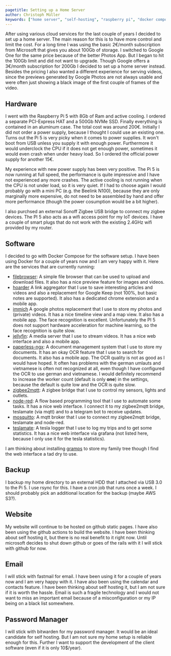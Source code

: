 ```yaml
---
pagetitle: Setting up a Home Server
author: Christoph Müller
keywords: ["home server", "self-hosting", "raspberry pi", "docker compose"]
---
```


After using various cloud services for the last couple of years I decided to set up a home server. The main reason for this is to have more control and limit the cost. For a long time I was using the basic 2€/month subscription from Microsoft that gives you about 100Gb of storage. I switched to Google One for the same price because of the better Photos App. But I began to hit the 100Gb limit and did not want to upgrade. Though Google offers a 3€/month subscription for 200Gb I decided to set up a home server instead. Besides the pricing I also wanted a different experience for serving videos, since the previews generated by Google Photos are not always usable and were often just showing a black image of the first couple of frames of the video.

## Hardware

I went with the Raspberry Pi 5 with 8Gb of Ram and active cooling. I ordered a separate PCI-Express HAT and a 500Gb NVMe SSD. Finally everything is contained in an aluminum case. The total cost was around 200€. Initially I did not order a power supply, because I thought I could use an existing one. Turns out the Pi 5 is very picky when it comes to power supplies. It won't boot from USB unless you supply it with enough power. Furthermore it would underclock the CPU if it does not get enough power, sometimes it would even crash when under heavy load. So I ordered the official power supply for another 15€.

My experience with new power supply has been very positive. The Pi 5 is now running at full speed, the performance is quite impressive and I have not experienced any more crashes. The active cooling is not running when the CPU is not under load, so it is very quiet. If I had to choose again I would probably go with a mini PC (e.g. the Beelink N100), because they are only marginally more expensive, do not need to be assembled by hand and offer more performance (though the power cosumption would be a bit higher).

I also purchsed an external Sonoff Zigbee USB bridge to connect my zigbee devices. The PI 5 also acts as a wifi access point for my IoT devices. I have a couple of smart plugs that do not work with the existing 2.4GHz wifi provided by my router.

## Software

I decided to go with Docker Compose for the software setup. I have been using Docker for a couple of years now and I am very happy with it. Here are the services that are currently running:

- [filebrowser](https://filebrowser.org/): A simple file browser that can be used to upload and download files. It also has a nice preview feature for images and videos.
- [hoarder](https://github.com/hoarder-app/hoarder) A link aggregator that I use to save interesting articles and videos and also a replacement for Google Keep (not 100%, but basic notes are supported). It also has a dedicated chrome extension and a mobile app.
- [immich](https://github.com/immich-app/immich) A google photos replacement that I use to store my photos and (private) videos. It has a nice timeline view and a map view. It also has a mobile app. The face recognition is excellent. Unfortunately the PI 5 does not support hardware acceleration for machine learning, so the face recognition is quite slow.
- [jellyfin](https://jellyfin.org/): A media server that I use to stream videos. It has a nice web interface and also a mobile app.
- [paperless-ngx](https://docs.paperless-ngx.com/): A document management system that I use to store my documents. It has an okay OCR feature that I use to search for documents. It also has a mobile app. The OCR quality is not as good as I would have hoped. It often has problems with the german umlauts and vietnamese is often not recognized at all, even though I have configured the OCR to use german and vietnamese. I would definitely recommend to increase the worker count (default is only **one**) in the settings, because the default is quite low and the OCR is quite slow.
- [zigbee2mqtt](https://www.zigbee2mqtt.io/): A zigbee bridge that I use to control my sensors, lights and outlets.
- [node-red](https://nodered.org/): A flow based programming tool that I use to automate some tasks. It has a nice web interface. I connect it to my zigbee2mqtt bridge, teslamate (via mqtt) and to a telegram bot to receive updates.
- [mosquitto](https://mosquitto.org/): A mqtt broker that I use to connect my zigbee2mqtt bridge, teslamate and node-red.
- [teslamate](https://teslamate.org/): A tesla logger that I use to log my trips and to get some statistics. It has a nice web interface via grafana (not listed here, because I only use it for the tesla statistics).

I am thinking about installing [gramps](https://gramps-project.org/) to store my family tree though I find the web interface a tad dry to use.

## Backup

I backup my home directory to an external HDD that I attached via USB 3.0 to the Pi 5. I use rsync for this. I have a cron job that runs once a week. I should probably pick an additional location for the backup (maybe AWS S3?).

## Website

My website will continue to be hosted on github static pages. I have also been using the github actions to build the website. I have been thinking about self hosting it, but there is no real benefit to it right now. Until microsoft decides to shut down github or goes of the rails with it I will stick with github for now.

## Email

I will stick with fastmail for email. I have been using it for a couple of years now and I am very happy with it. I have also been using the calendar and contacts feature. I have been thinking about self hosting it, but I am not sure if it is worth the hassle. Email is such a fragile technology and I would not want to miss an important email because of a misconfiguration or my IP being on a black list somewhere.

## Password Manager

I will stick with bitwarden for my password manager. It would be an ideal candidate for self hosting. But I am not sure my home setup is reliable enough for this. Further I want to support the development of the client software (even if it is only 10$/year).